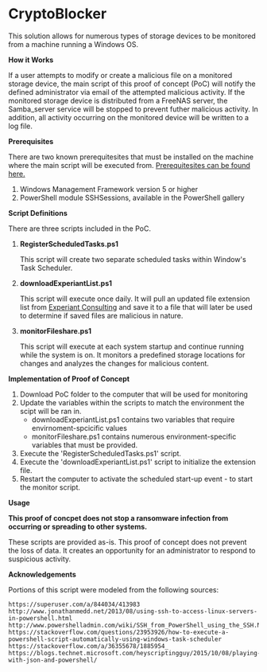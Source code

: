 CryptoBlocker
==============

This solution allows for numerous types of storage devices to be monitored from a machine running a Windows OS.  

<b> How it Works</b>

If a user attempts to modify or create a malicious file on a monitored storage device, the main script of this proof of concept (PoC) will notify the defined administrator via email of the attempted malicious activity.  If the monitored storage device is distributed from a FreeNAS server, the Samba_server service will be stopped to prevent futher malicious activity.  In addition, all activity occurring on the monitored device will be written to a log file.



<b>Prerequisites</b>

There are two known prerequitesites that must be installed on the machine where the main script will be executed from. [Prerequitesites can be found here.](http://www.powershelladmin.com/wiki/SSH_from_PowerShell_using_the_SSH.NET_library#Downloads) 

1. Windows Management Framework version 5 or higher
2. PowerShell module SSHSessions, available in the PowerShell gallery


<b>Script Definitions</b>

There are three scripts included in the PoC.  

1. <b>RegisterScheduledTasks.ps1 </b>

    This script will create two separate scheduled tasks within Window's Task Scheduler.  

2. <b>downloadExperiantList.ps1</b>

    This script will execute once daily.  It will pull an updated file extension list from [Experiant Consulting](https://fsrm.experiant.ca/api/v1/get) and save it to a file that will later be used to determine if saved files are malicious in nature.

3. <b>monitorFileshare.ps1</b>

    This script will execute at each system startup and continue running while the system is on.  It monitors a predefined storage locations for changes and analyzes the changes for malicious content.  

<b>Implementation of Proof of Concept</b>

1. Download PoC folder to the computer that will be used for monitoring
2. Update the variables within the scripts to match the environment the scipt will be ran in.
    * downloadExperiantList.ps1 contains two variables that require envirnoment-spcicific values
    * monitorFileshare.ps1 contains numerous environment-specific variables that must be provided.
3. Execute the 'RegisterScheduledTasks.ps1' script.  
4. Execute the 'downloadExperiantList.ps1' script to initialize the extension file.
5. Restart the computer to activate the scheduled start-up event - to start the monitor script.


<b>Usage</b>

<b>This proof of concpet does not stop a ransomware infection from occurring or spreading to other systems.</b> 

These scripts are provided as-is.  This proof of concept does not prevent the loss of data.  It creates an opportunity for an administrator to respond to suspicious activity. 

<b>Acknowledgements</b>

 Portions of this script were modeled from the following sources:

    https://superuser.com/a/844034/413983
    http://www.jonathanmedd.net/2013/08/using-ssh-to-access-linux-servers-in-powershell.html
    http://www.powershelladmin.com/wiki/SSH_from_PowerShell_using_the_SSH.NET_library
    https://stackoverflow.com/questions/23953926/how-to-execute-a-powershell-script-automatically-using-windows-task-scheduler
    https://stackoverflow.com/a/36355678/1885954_
    https://blogs.technet.microsoft.com/heyscriptingguy/2015/10/08/playing-with-json-and-powershell/ 

